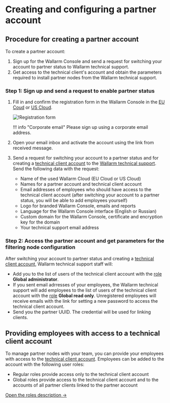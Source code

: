 # Creating and configuring a partner account

## Procedure for creating a partner account

To create a partner account:

1. Sign up for the Wallarm Console and send a request for switching your account to partner status to Wallarm technical support.
2. Get access to the technical client's account and obtain the parameters required to install partner nodes from the Wallarm technical support.

### Step 1: Sign up and send a request to enable partner status

1. Fill in and confirm the registration form in the Wallarm Console in the [EU Coud](https://my.wallarm.com/signup) or [US Cloud](https://us1.my.wallarm.com/signup).

    ![!Registration form](../images/signup-en.png)

    !!! info "Corporate email"
        Please sign up using a corporate email address.
2. Open your email inbox and activate the account using the link from received message.
3. Send a request for switching your account to a partner status and for creating a [technical client account](overview.md#partner-account-components) to the [Wallarm technical support](mailto:support@wallarm.com). Send the following data with the request:
    * Name of the used Wallarm Cloud (EU Cloud or US Cloud)
    * Names for a partner account and technical client account
    * Email addresses of employees who should have access to the technical client account (after switching your account to a partner status, you will be able to add employees yourself)
    * Logo for branded Wallarm Console, emails and reports
    * Language for the Wallarm Console interface (English or Russian)
    * Custom domain for the Wallarm Console, certificate and encryption key for the domain
    * Your technical support email address

### Step 2: Access the partner account and get parameters for the filtering node configuration

After switching your account to partner status and creating a [technical client account](overview.md#partner-account-components), Wallarm technical support staff will:

* Add you to the list of users of the technical client account with the [role](../user-guides/settings/users.md) **Global administrator**.
* If you sent email adrresses of your employees, the Wallarm technical support will add employees to the list of users of the technical client account with the [role](../user-guides/settings/users.md) **Global read only**. Unregistered employees will receive emails with the link for setting a new password to access the technical client account.
* Send you the partner UUID. The credential will be used for linking clients.

## Providing employees with access to a technical client account

To manage partner nodes with your team, you can provide your employees with access to the [technical client account](overview.md#partner-account-components). Employees can be added to the account with the following user roles:

* Regular roles provide access only to the technical client account
* Global roles provide access to the technical client account and to the accounts of all partner clients linked to the partner account

[Open the roles description →](../user-guides/settings/users.md)
